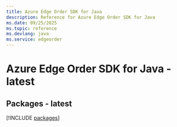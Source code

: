 ```yaml
---
title: Azure Edge Order SDK for Java
description: Reference for Azure Edge Order SDK for Java
ms.date: 09/25/2025
ms.topic: reference
ms.devlang: java
ms.service: edgeorder
---
```

# Azure Edge Order SDK for Java - latest
## Packages - latest
[!INCLUDE [packages](edge-order-index.md)]